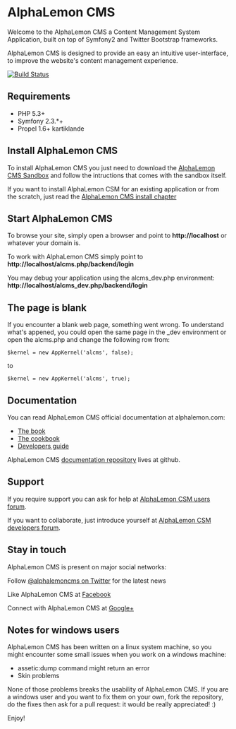 AlphaLemon CMS
==============
Welcome to the AlphaLemon CMS a Content Management System Application, built on top of
Symfony2 and Twitter Bootstrap frameworks.

AlphaLemon CMS is designed to provide an easy an intuitive user-interface, to improve the
website's content management experience.


[![Build Status](https://secure.travis-ci.org/alphalemon/AlphaLemonCmsBundle.png)](http://travis-ci.org/alphalemon/AlphaLemonCmsBundle)


Requirements
------------
- PHP 5.3+
- Symfony 2.3.*+
- Propel 1.6+
kartiklande

Install AlphaLemon CMS
----------------------
To install AlphaLemon CMS you just need to download the [AlphaLemon CMS Sandbox](https://github.com/alphalemon/AlphaLemonCmsSandbox)
and follow the intructions that comes with the sandbox itself.

If you want to install AlphaLemon CSM for an existing application or from the scratch,
just read the [AlphaLemon CMS install chapter](https://alphalemon.com/how-to-install-alphalemon-cms)


Start AlphaLemon CMS
--------------------
To browse your site, simply open a browser and point to **http://localhost** or whatever your domain is.

To work with AlphaLemon CMS simply point to **http://localhost/alcms.php/backend/login**

You may debug your application using the alcms_dev.php environment: **http://localhost/alcms_dev.php/backend/login**


The page is blank
-----------------
If you encounter a blank web page, something went wrong. To understand what's appened, you could open
the same page in the _dev environment or open the alcms.php and change the following row from:

    $kernel = new AppKernel('alcms', false);

to

    $kernel = new AppKernel('alcms', true);


Documentation
-------------
You can read AlphaLemon CMS official documentation at alphalemon.com:

- [The book](http://alphalemon.com/the-official-alphalemon-cms-documentation)
- [The cookbook](http://alphalemon.com/alphalemon-cms-cookbook)
- [Developers guide](http://alphalemon.com/getting-started-contributing-to-alphalemon-cms)

AlphaLemon CMS [documentation repository](https://github.com/alphalemon/alphalemon-docs)
lives at github.


Support
-------
If you require support you can ask for help at [AlphaLemon CSM users forum](https://groups.google.com/forum/?hl=it#!forum/alphalemoncms-users).

If you want to collaborate, just introduce yourself at [AlphaLemon CSM developers forum](https://groups.google.com/forum/?hl=it#!forum/alphalemoncms-dev).


Stay in touch
-------------
AlphaLemon CMS is present on major social networks:

Follow [@alphalemoncms on Twitter](https://twitter.com/alphalemoncms) for the latest news

Like AlphaLemon CMS at [Facebook](https://www.facebook.com/alphalemon)

Connect with AlphaLemon CMS at [Google+](https://plus.google.com/103994964006724386514/posts)


Notes for windows users
-----------------------
AlphaLemon CMS has been written on a linux system machine, so you might encounter some small issues when
you work on a windows machine:

- assetic:dump command might return an error
- Skin problems

None of those problems breaks the usability of AlphaLemon CMS. If you are a windows user and you want
to fix them on your own, fork the repository, do the fixes then ask for a pull request: it would be really
appreciated! :)

Enjoy!
